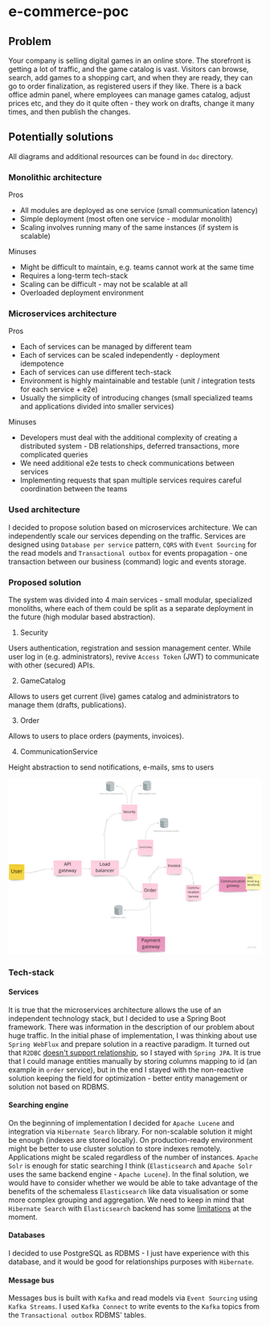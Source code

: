 # e-commerce-poc

## Problem

Your company is selling digital games in an online store. The storefront is getting a lot of traffic,
and the game catalog is vast. Visitors can browse, search, add games to a shopping cart, and
when they are ready, they can go to order finalization, as registered users if they like. There is a
back office admin panel, where employees can manage games catalog, adjust prices etc, and
they do it quite often - they work on drafts, change it many times, and then publish the changes.


## Potentially solutions

All diagrams and additional resources can be found in `doc` directory.

### Monolithic architecture

Pros
 - All modules are deployed as one service (small communication latency)
 - Simple deployment (most often one service - modular monolith)
 - Scaling involves running many of the same instances (if system is scalable)

Minuses
 - Might be difficult to maintain, e.g. teams cannot work at the same time
 - Requires a long-term tech-stack
 - Scaling can be difficult - may not be scalable at all
 - Overloaded deployment environment

### Microservices architecture

Pros
 - Each of services can be managed by different team
 - Each of services can be scaled independently - deployment idempotence 
 - Each of services can use different tech-stack
 - Environment is highly maintainable and testable (unit / integration tests for each service + e2e)
 - Usually the simplicity of introducing changes (small specialized teams and applications divided into smaller services)

Minuses
 - Developers must deal with the additional complexity of creating a distributed system - DB relationships, deferred
   transactions, more complicated queries
 - We need additional e2e tests to check communications between services
 - Implementing requests that span multiple services requires careful coordination between the teams

### Used architecture

I decided to propose solution based on microservices architecture. We can independently scale our services
depending on the traffic. Services are designed using `Database per service` pattern, `CQRS` with `Event Sourcing` for the read models and
`Transactional outbox` for events propagation - one transaction between our business (command) logic and events storage.

### Proposed solution

The system was divided into 4 main services - small modular, specialized monoliths, where each of them could be split
as a separate deployment in the future (high modular based abstraction).

1. Security

Users authentication, registration and session management center. While user log in (e.g. administrators), revive
`Access Token` (JWT) to communicate with other (secured) APIs.

2. GameCatalog

Allows to users get current (live) games catalog and administrators to manage them (drafts, publications).

3. Order

Allows to users to place orders (payments, invoices).

4. CommunicationService

Height abstraction to send notifications, e-mails, sms to users

![Alt text](doc/architecture/high-level-architecture.png "Proposed architecture")

### Tech-stack

#### Services

It is true that the microservices architecture allows the use of an independent technology stack, but I decided to use
a Spring Boot framework. There was information in the description of our problem about huge traffic. In the initial phase
of implementation, I was thinking about use `Spring WebFlux` and prepare solution in a reactive paradigm. It turned out
that `R2DBC` [doesn't support relationship](https://github.com/spring-projects/spring-data-r2dbc/issues/356), so I stayed
with `Spring JPA`. It is true that I could manage entities manually by storing columns mapping to id (an example in `order` service), but
in the end I stayed with the non-reactive solution keeping the field for optimization - better entity management or solution
not based on RDBMS.

#### Searching engine

On the beginning of implementation I decided for `Apache Lucene` and integration via `Hibernate Search` library. For non-scalable solution it might be
enough (indexes are stored locally). On production-ready environment might be better to use cluster solution to store indexes remotely. Applications
might be scaled regardless of the number of instances. `Apache Solr` is enough for static searching I think (`Elasticsearch` and `Apache Solr` uses
the same backend engine - `Apache Lucene`). In the final solution, we would have to consider whether we would be able to take advantage of the
benefits of the schemaless `Elasticsearch` like data visualisation or some more complex grouping and aggregation. We need to keep in mind
that `Hibernate Search` with `Elasticsearch` backend has some [limitations](https://docs.jboss.org/hibernate/search/5.6/reference/en-US/html/ch11.html#__anchor_xml_id_elasticsearch_limitations_xreflabel_elasticsearch_limitations_limitations)
at the moment.

#### Databases

I decided to use PostgreSQL as RDBMS - I just have experience with this database, and it would be good for relationships purposes with `Hibernate`.

#### Message bus

Messages bus is built with `Kafka` and read models via `Event Sourcing` using `Kafka Streams`. I used `Kafka Connect` to write events to the `Kafka`
topics from the `Transactional outbox` RDBMS' tables.
